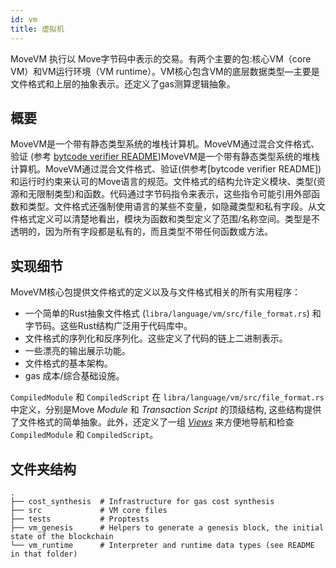 ```yaml
---
id: vm
title: 虚拟机
---
```


MoveVM 执行以 Move字节码中表示的交易。有两个主要的包:核心VM（core VM）和VM运行环境（VM runtime）。VM核心包含VM的底层数据类型—主要是文件格式和上层的抽象表示。还定义了gas测算逻辑抽象。

## 概要

MoveVM是一个带有静态类型系统的堆栈计算机。MoveVM通过混合文件格式、验证 (参考 [bytcode verifier README](https://github.com/libra/libra/blob/master/language/bytecode_verifier/README.md))MoveVM是一个带有静态类型系统的堆栈计算机。MoveVM通过混合文件格式、验证(供参考[bytcode verifier README])和运行时约束来认可的Move语言的规范。文件格式的结构允许定义模块、类型(资源和无限制类型)和函数。代码通过字节码指令来表示，这些指令可能引用外部函数和类型。文件格式还强制使用语言的某些不变量，如隐藏类型和私有字段。从文件格式定义可以清楚地看出，模块为函数和类型定义了范围/名称空间。类型是不透明的，因为所有字段都是私有的，而且类型不带任何函数或方法。

## 实现细节

MoveVM核心包提供文件格式的定义以及与文件格式相关的所有实用程序：
* 一个简单的Rust抽象文件格式 (`libra/language/vm/src/file_format.rs`) 和字节码。这些Rust结构广泛用于代码库中。
* 文件格式的序列化和反序列化。这些定义了代码的链上二进制表示。
* 一些漂亮的输出展示功能。
* 文件格式的基本架构。
* gas 成本/综合基础设施。

`CompiledModule` 和 `CompiledScript` 在 `libra/language/vm/src/file_format.rs` 中定义，分别是Move *Module* 和 *Transaction Script* 的顶级结构, 这些结构提供了文件格式的简单抽象。此外，还定义了一组 [*Views*](https://github.com/libra/libra/blob/master/language/vm/src/views.rs) 来方便地导航和检查 `CompiledModule` 和 `CompiledScript`。

## 文件夹结构

```
.
├── cost_synthesis  # Infrastructure for gas cost synthesis
├── src             # VM core files
├── tests           # Proptests
├── vm_genesis      # Helpers to generate a genesis block, the initial state of the blockchain
└── vm_runtime      # Interpreter and runtime data types (see README in that folder)
```
